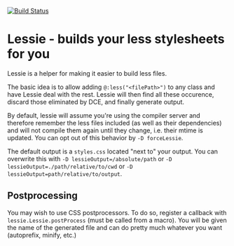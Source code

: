 [![Build Status](https://travis-ci.org/back2dos/lessie.svg?branch=master)](https://travis-ci.org/back2dos/lessie)

# Lessie - builds your less stylesheets for you

Lessie is a helper for making it easier to build less files.

The basic idea is to allow adding `@:less("<filePath>")` to any class and have Lessie deal with the rest. Lessie will then find all these occurence, discard those eliminated by DCE, and finally generate output. 

By default, lessie will assume you're using the compiler server and therefore remember the less files included (as well as their dependencies) and will not compile them again until they change, i.e. their mtime is updated. You can opt out of this behavior by `-D forceLessie`.

The default output is a `styles.css` located "next to" your output. You can overwrite this with `-D lessieOutput=/absolute/path` or `-D lessieOutput=./path/relative/to/cwd` or `-D lessieOutput=path/relative/to/output`.

## Postprocessing

You may wish to use CSS postprocessors. To do so, register a callback with `lessie.Lessie.postProcess` (must be called from a macro). You will be given the name of the generated file and can do pretty much whatever you want (autoprefix, minify, etc.)